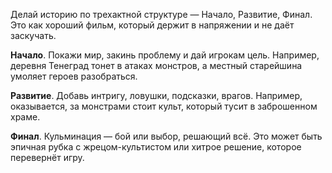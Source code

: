 Делай историю по трехактной структуре — Начало, Развитие, Финал. Это как хороший фильм, который держит в напряжении и не даёт заскучать.

**Начало**. Покажи мир, закинь проблему и дай игрокам цель. Например, деревня Тенеград тонет в атаках монстров, а местный старейшина умоляет героев разобраться.

**Развитие**. Добавь интригу, ловушки, подсказки, врагов. Например, оказывается, за монстрами стоит культ, который тусит в заброшенном храме.

**Финал**. Кульминация — бой или выбор, решающий всё. Это может быть эпичная рубка с жрецом-культистом или хитрое решение, которое перевернёт игру.
